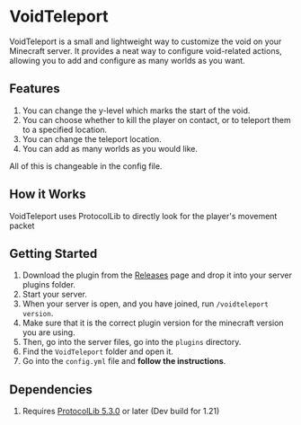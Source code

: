 # VoidTeleport

VoidTeleport is a small and lightweight way to customize the void
on your Minecraft server. It provides a neat way to configure void-related
actions, allowing you to add and configure as many worlds as you want.

## Features

1. You can change the y-level which marks the start of the void.
2. You can choose whether to kill the player on contact, or to
   teleport them to a specified location.
3. You can change the teleport location.
4. You can add as many worlds as you would like.

All of this is changeable in the config file.

## How it Works

VoidTeleport uses ProtocolLib to directly look for the player's
movement packet

## Getting Started

1. Download the plugin from the [Releases](https://github.com/xBackpack/VoidTeleport/releases)
page and drop it into your server plugins folder.
2. Start your server.
3. When your server is open, and you have joined, run ```/voidteleport version```.
4. Make sure that it is the correct plugin version for the minecraft version you are using.
5. Then, go into the server files, go into the ```plugins``` directory.
6. Find the ```VoidTeleport``` folder and open it.
7. Go into the ```config.yml``` file and **follow the instructions**.

## Dependencies

1. Requires [ProtocolLib 5.3.0](https://www.spigotmc.org/resources/protocollib.1997/)
   or later (Dev build for 1.21)
